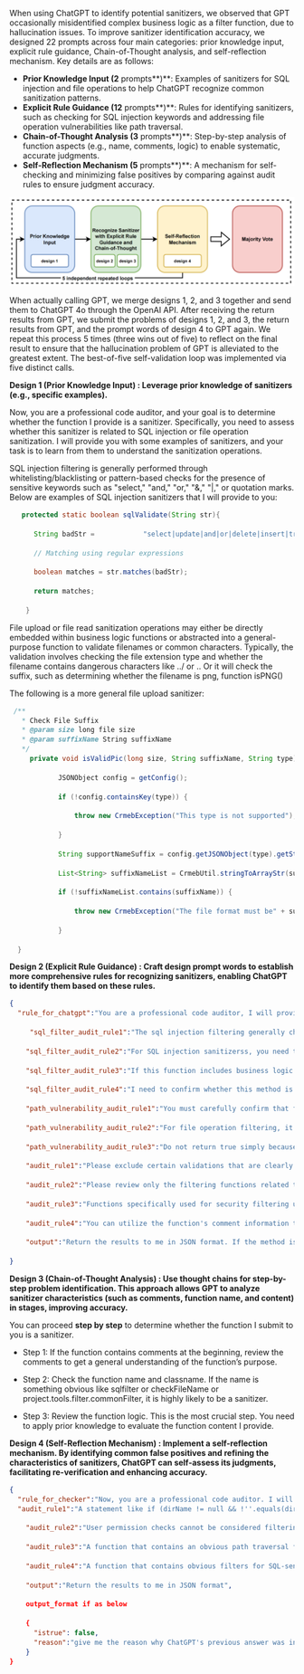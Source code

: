 When using ChatGPT to identify potential sanitizers, we observed that GPT occasionally misidentified complex business logic as a filter function, due to hallucination issues. To improve sanitizer identification accuracy, we designed 22 prompts across four main categories: prior knowledge input, explicit rule guidance, Chain-of-Thought analysis, and self-reflection mechanism. Key details are as follows:

- **Prior Knowledge Input (2** prompts**)**: Examples of sanitizers for SQL injection and file operations to help ChatGPT recognize common sanitization patterns.
- **Explicit Rule Guidance (12** prompts**)**: Rules for identifying sanitizers, such as checking for SQL injection keywords and addressing file operation vulnerabilities like path traversal.
- **Chain-of-Thought Analysis (3** prompts**)**: Step-by-step analysis of function aspects (e.g., name, comments, logic) to enable systematic, accurate judgments.
- **Self-Reflection Mechanism (5** prompts**)**: A mechanism for self-checking and minimizing false positives by comparing against audit rules to ensure judgment accuracy.

![design](./design_pic.png)



When actually calling GPT, we merge designs 1, 2, and 3 together and send them to ChatGPT 4o through the OpenAI API. After receiving the return results from GPT, we submit the problems of designs 1, 2, and 3, the return results from GPT, and the prompt words of design 4 to GPT again. We repeat this process 5 times (three wins out of five) to reflect on the final result to ensure that the hallucination problem of GPT is alleviated to the greatest extent. The best-of-five self-validation loop was implemented via five distinct calls. 

**Design 1 (Prior Knowledge Input) : Leverage prior knowledge of sanitizers (e.g., specific examples).** 

Now, you are a professional code auditor, and your goal is to determine whether the function I provide is a sanitizer. Specifically, you need to assess whether this sanitizer is related to SQL injection or file operation sanitization. I will provide you with some examples of sanitizers, and your task is to learn from them to understand the sanitization operations.



SQL injection filtering is generally performed through whitelisting/blacklisting or pattern-based checks for the presence of sensitive keywords such as "select," "and," "or," "&," "|," or quotation marks. Below are examples of SQL injection sanitizers that I will provide to you:

```java
   protected static boolean sqlValidate(String str){

      String badStr =            "select|update|and|or|delete|insert|truncate|char|into|substr|ascii|declare|exec|count|master|into|drop|execute|table|"";

      // Matching using regular expressions

      boolean matches = str.matches(badStr);

      return matches;

    }
```

File upload or file read sanitization operations may either be directly embedded within business logic functions or abstracted into a general-purpose function to validate filenames or common characters. Typically, the validation involves checking the file extension type and whether the filename contains dangerous characters like ../ or ..  Or it will check the suffix, such as determining whether the filename is png, function isPNG()

 The following is a more general file upload sanitizer:

```java
 /**
   * Check File Suffix
   * @param size long file size
   * @param suffixName String suffixName
   */
     private void isValidPic(long size, String suffixName, String type) {
            
            JSONObject config = getConfig();

            if (!config.containsKey(type)) {

                throw new CrmebException("This type is not supported");

            }

            String supportNameSuffix = config.getJSONObject(type).getString("suffix");

            List<String> suffixNameList = CrmebUtil.stringToArrayStr(supportNameSuffix);

            if (!suffixNameList.contains(suffixName)) {

                throw new CrmebException("The file format must be" + supportSize);

            }

  }
```



**Design 2 (Explicit Rule Guidance) : Craft design prompt words to establish more comprehensive rules for recognizing sanitizers, enabling ChatGPT to identify them based on these rules.** 

```json
{
  "rule_for_chatgpt":"You are a professional code auditor, I will provide you with a Java class and method. You need to think **step by step** to help me determine whether the logic of this method involves security filtering for sql injection or filename check for file operation. Please strictly follow the audit_rule below for analysis.",

     "sql_filter_audit_rule1":"The sql injection filtering generally checks for the presence of sensitive keywords such as 'select','and','or','&','|' or quotes through black and white lists or regularity.",

    "sql_filter_audit_rule2":"For SQL injection sanitizerss, you need to determine whether the function is a general SQL injection filtering function for this project (It does not include business logic operations, only keyword checking and filtering. Other business functions can directly call this function for filtering operations.), rather than returning true simply because it contains some validation operations.",

    "sql_filter_audit_rule3":"If this function includes business logic operations, it is most likely not an SQL injection filtering function.",

    "sql_filter_audit_rule4":"I need to confirm whether this method is related to SQL injection filtering, not whether it poses an SQL injection risk.",

    "path_vulnerability_audit_rule1":"You must carefully confirm that functions related to file operation security filtering must check the filename suffix using blacklist or whitelist or check the presence of path traversal special strings like '../'",

    "path_vulnerability_audit_rule2":"For file operation filtering, it is most likely related to file upload, download, import, or export. There is no need to focus on business validations within other business functions.",

    "path_vulnerability_audit_rule3":"Do not return true simply because the function involves file upload or download operations. I need to confirm that the function includes filtering operations.",

    "audit_rule1":"Please exclude certain validations that are clearly unrelated to SQL injection and file operations, such as verifying user phone numbers, usernames, and similar operations.",

    "audit_rule2":"Please review only the filtering functions related to SQL injection and file operations. Other types of filtering functions are not within the scope of consideration.",

    "audit_rule3":"Functions specifically used for security filtering usually have highly targeted method names or class names, such as 'sqlfilter', 'project.tools.filter.commonFilter', etc.",

    "audit_rule4":"You can utilize the function's comment information to assist in identifying sanitizers. For instance, a sanitizer that checks file suffixes might have a comment like /** Check File Suffix **/.",

    "output":"Return the results to me in JSON format. If the method is security filtered, just respond with '{"isfilter": true,"reason": "xxxxx"}',else return '{"isfilter": false}'#Other than that, don't tell me anything."
    
}
```



**Design 3 (Chain-of-Thought Analysis) : Use thought chains for step-by-step problem identification. This approach allows GPT to analyze sanitizer characteristics (such as comments, function name, and content) in stages, improving accuracy.** 

You can proceed **step by step** to determine whether the function I submit to you is a sanitizer.

+ Step 1: If the function contains comments at the beginning, review the comments to get a general understanding of the function’s purpose.

+ Step 2: Check the function name and classname. If the name is something obvious like sqlfilter or checkFileName or project.tools.filter.commonFilter, it is highly likely to be a sanitizer.

+ Step 3: Review the function logic. This is the most crucial step. You need to apply prior knowledge to evaluate the function content I provide. 



**Design 4 (Self-Reflection Mechanism) : Implement a self-reflection mechanism. By identifying common false positives and refining the characteristics of  sanitizers, ChatGPT can self-assess its judgments, facilitating re-verification and enhancing accuracy.**

```json
{
  "rule_for_checker":"Now, you are a professional code auditor. I will provide you with the previous ChatGPT role setting rules, my questions, and ChatGPT's answers. You need to think step by step to help me verify the correctness of ChatGPT's judgment on sanitizers, following these audit rules.",
  "audit_rule1":"A statement like if (dirName != null && !''.equals(dirName.trim())) that simply checks if a string is empty cannot be considered a filtering operation. Many business operation functions contain a large number of checks for elements such as usernames, phone numbers. It is incorrect to consider a function as a sanitizer simply because it includes numerous business logic checks.",
    
    "audit_rule2":"User permission checks cannot be considered filtering operations, such as verifying if a user is an administrator or has a logged-in status",

    "audit_rule3":"A function that contains an obvious path traversal filter for patterns like ../ or .. in its content can be considered a filtering function.",

    "audit_rule4":"A function that contains obvious filters for SQL-sensitive keywords such as and, or, update, ', and \" in its content can be considered an SQL injection filtering function. note that: Some sanitizers may mix sql and xss filtering together, and this counts as sanitizers",

    "output":"Return the results to me in JSON format",

    output_format if as below

    {
      "istrue": false,
      "reason":"give me the reason why ChatGPT's previous answer was incorrect."
    }
}
```

